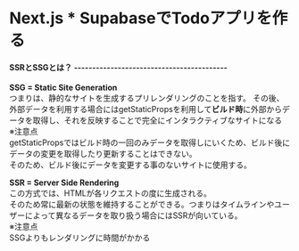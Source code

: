 # Next.js * SupabaseでTodoアプリを作る

#### SSRとSSGとは？ ------------------------------------------
**SSG = Static Site Generation**  
つまりは、静的なサイトを生成するプリレンダリングのことを指す。
その後、外部データを利用する場合にはgetStaticPropsを利用して**ビルド時**に外部からデータを取得し、それを反映することで完全にインタラクティブなサイトになる  
※注意点  
getStaticPropsではビルド時の一回のみデータを取得しにいくため、ビルド後にデータの変更を取得したり更新することはできない。  
そのため、ビルド後にデータを変更する事のないサイトに使用する。  

**SSR = Server Side Rendering**  
この方式では、HTMLが各リクエストの度に生成される。  
そのため常に最新の状態を維持することができる。つまりはタイムラインやユーザーによって異なるデータを取り扱う場合にはSSRが向いている。  
※注意点  
SSGよりもレンダリングに時間がかかる

